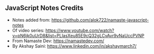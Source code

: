 ## JavaScript Notes Credits

- Notes added from: https://github.com/alok722/namaste-javascript-notes
- Of video series: https://www.youtube.com/watch?v=pN6jk0uUrD8&list=PLlasXeu85E9cQ32gLCvAvr9vNaUccPVNP
- From Namaste Dev: https://namastedev.com/
- By Akshay Saini: https://www.linkedin.com/in/akshaymarch7/
